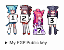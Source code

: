 ![1](1.gif)![2](2.gif)![7](7.gif)![3](3.gif)

<details><summary>My PGP Public key</summary>
<pre>
-----BEGIN PGP PUBLIC KEY BLOCK-----

mQENBGOR9eYBCAC+OlKuYZvsFYpolF533DuAIzQn4HhuBEd5DVcNXufSqf4bQati
89l5spNATObkmQLamWCdzpYUL31DxO8Lf/LgeLBBq8wycjLQLpGyYJJ7kcIgJJ7g
S7hCXLOQf3b81ZbicF8wYRxrD+Obet7N5IsXPFBj4QJ3IPjGPCsO1vxbdOM1TCDZ
hs7TdYQjCnbFm/cfDuPZ/vPucuxxl1+mp4dZPBkjloBRQ6Bs/wray/6koc/NJSqQ
Nvb2FPvHE+pgmokeEb7pv6LMUSOURp13dmi53PDV8YEBFba4BnzFgU00Ws6h5jHN
1OZeDacIqfWqntZL+kMZlwuG7rac3Z8xiV77ABEBAAG0LlNoaW5hdGhpcCBEdWFu
Z2hveSA8c2hpbmF0aGlwLngyMDA0QGdtYWlsLmNvbT6JAU4EEwEIADgWIQTHcjnd
6Paf+mmmejBxvEHB4N2ftAUCY5H15gIbAwULCQgHAgYVCgkICwIEFgIDAQIeAQIX
gAAKCRBxvEHB4N2ftHr7CACFeLilUyqCJRG1sxcJ/8nivq+4IMleB37hRVbW9BId
zYUfmsEbgwy+31ioyldIMfhmbA0fzOKusMSHRsj21uGJTTLypXLUvB02f9OBhzbB
RE2eh2xd6Zo2AnZZVKIUfxO0ke3Dab+w3yaIdkhxHRJ2i6NnsmF72StWg+i3lIJ9
nKKCekV0I1YRGrpcNJ+4kUg+WGgqFHb5+XdqO0AatHW5tc+Co2VB9IFTULy19pyO
N+pK/XlcbpAGR/tIJrKbS1sDshG6uNo6FL12cfoekMqeIU8rW1DlRO5lEsItz4oY
8+hjLrexizAyRS9sXfN/U4qUwxYxVLqBtswIp5aCPhpquQENBGOR9eYBCADH4O/O
0jA46EhLlVMtSXoFW3KMUnAHkNhlib+tMPU2dnz32UGMcmYYIcP7c6fO3iV/I7ZC
AtdJXAEs/2CLNj8srWBrzTZtsPvlDy6chrovbnMBbsthGzQqIpJjPOeA6xHN/b/u
Ual9qQ86SgM1zVRJEb7Kql4TOqCMv7yg7OvgEz0zWIxeznCM46V8XnW+qPFwMrJB
frgVtrqDL/7GdEsBSqb/zYtKSGsCPSVN0I/GPlfLgS+UpvfhU4U2/cMksttVKX82
nrDlOLEEVMRRC/ZvYiAoqrRORQ/0TuamaBlNMPauOfP72UI35Vn5bf0UFBHv2H4X
bNLUotrDhSSf+543ABEBAAGJATYEGAEIACAWIQTHcjnd6Paf+mmmejBxvEHB4N2f
tAUCY5H15gIbDAAKCRBxvEHB4N2ftDK3B/94/zMzJochHUw8hsG6KEh4KuQpzUGn
PVzya5+9pPLor/WQ2vEbiu9EpDXD9+y1vRsznriOSplkSssW9Ii+w54jM9WG06f2
qcT0Weozu6IW3OeKW2wybV1InLlZVjKRQ1oJtW9zFmJJ2/byS9u9MWgvj/F+lSAT
27ItVS3Fbh0xvI98sFec9NXbkydZompV12vpLbWVNsH3JXeFbzl/r0kM+tZ9utte
ucEtILBiFJCjiY06hwMUxxKSERCSZ5NSkLeO+Ouuwg22hstIwu0T60ZL7GbKK0wV
RoXEJzsZogTtbjGTxL7lNi4jOXjtOaNTfpeejOtme/4NKxzPxj6hE5Sm
=VMAe
-----END PGP PUBLIC KEY BLOCK-----

</pre>
</details>
